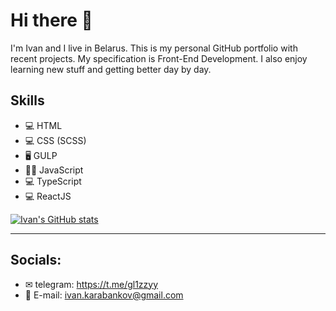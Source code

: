 # Hi there 👋

I'm Ivan and I live in Belarus. This is my personal GitHub portfolio with recent projects. My specification is Front-End Development. I also enjoy learning new stuff and getting better day by day.

## Skills

* 💻 HTML
* 💻 CSS (SCSS)
* 🖥 GULP
* 👩‍💻 JavaScript
* 💻 TypeScript
* 💻 ReactJS

[![Ivan's GitHub stats](https://github-readme-stats.vercel.app/api?username=Lonerr7)](https://github.com/anuraghazra/github-readme-stats)

---

## Socials:

* ✉ telegram: https://t.me/gl1zzyy
* 📨 E-mail: ivan.karabankov@gmail.com
